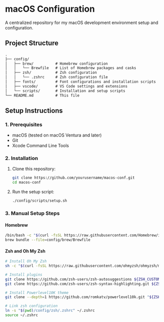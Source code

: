 # macOS Configuration

A centralized repository for my macOS development environment setup and configuration.

## Project Structure

```txt
.
├── config/
│   ├── brew/          # Homebrew configuration
│   │   └── Brewfile   # List of Homebrew packages and casks
│   ├── zsh/           # Zsh configuration
│   │   └── .zshrc     # Zsh configuration file
│   ├── fonts/         # Font configurations and installation scripts
│   ├── vscode/        # VS Code settings and extensions
│   └── scripts/       # Installation and setup scripts
└── README.md          # This file
```

## Setup Instructions

### 1. Prerequisites

- macOS (tested on macOS Ventura and later)
- Git
- Xcode Command Line Tools

### 2. Installation

1. Clone this repository:

   ```bash
   git clone https://github.com/yourusername/macos-conf.git
   cd macos-conf
   ```

2. Run the setup script:

   ```bash
   ./config/scripts/setup.sh
   ```

### 3. Manual Setup Steps

#### Homebrew

```bash
/bin/bash -c "$(curl -fsSL https://raw.githubusercontent.com/Homebrew/install/HEAD/install.sh)"
brew bundle --file=config/brew/Brewfile
```

#### Zsh and Oh My Zsh

```bash
# Install Oh My Zsh
sh -c "$(curl -fsSL https://raw.githubusercontent.com/ohmyzsh/ohmyzsh/master/tools/install.sh)"

# Install plugins
git clone https://github.com/zsh-users/zsh-autosuggestions ${ZSH_CUSTOM:-~/.oh-my-zsh/custom}/plugins/zsh-autosuggestions
git clone https://github.com/zsh-users/zsh-syntax-highlighting.git ${ZSH_CUSTOM:-~/.oh-my-zsh/custom}/plugins/zsh-syntax-highlighting

# Install Powerlevel10K theme
git clone --depth=1 https://github.com/romkatv/powerlevel10k.git "${ZSH_CUSTOM:-$HOME/.oh-my-zsh/custom}/themes/powerlevel10k"

# Link zsh configuration
ln -s "$(pwd)/config/zsh/.zshrc" ~/.zshrc
source ~/.zshrc
```
